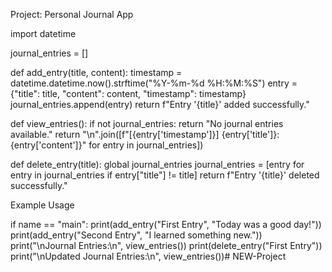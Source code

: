Project: Personal Journal App

import datetime

journal_entries = []

def add_entry(title, content): timestamp = datetime.datetime.now().strftime("%Y-%m-%d %H:%M:%S") entry = {"title": title, "content": content, "timestamp": timestamp} journal_entries.append(entry) return f"Entry '{title}' added successfully."

def view_entries(): if not journal_entries: return "No journal entries available." return "\n".join([f"[{entry['timestamp']}] {entry['title']}: {entry['content']}" for entry in journal_entries])

def delete_entry(title): global journal_entries journal_entries = [entry for entry in journal_entries if entry["title"] != title] return f"Entry '{title}' deleted successfully."

Example Usage

if name == "main": print(add_entry("First Entry", "Today was a good day!")) print(add_entry("Second Entry", "I learned something new.")) print("\nJournal Entries:\n", view_entries()) print(delete_entry("First Entry")) print("\nUpdated Journal Entries:\n", view_entries())# NEW-Project
